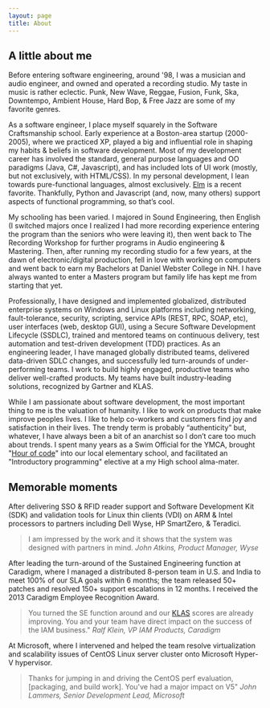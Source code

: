 ```yaml
---
layout: page
title: About
---
```


## A little about me

Before entering software engineering, around '98, I was a musician and audio engineer, and owned and operated a recording studio. My taste in music is rather eclectic. Punk, New Wave, Reggae, Fusion, Funk, Ska, Downtempo, Ambient House, Hard Bop, & Free Jazz are some of my favorite genres.

As a software engineer, I place myself squarely in the Software Craftsmanship school. Early experience at a Boston-area startup (2000-2005), where we practiced XP, played a big and influential role in shaping my habits & beliefs in software development. Most of my development career has involved the standard, general purpose languages and OO paradigms (Java, C#, Javascript), and has included lots of UI work (mostly, but not exclusively, with HTML/CSS). In my personal development, I lean towards pure-functional languages, almost exclusively. [Elm](https://www.elm-lang.org) is a recent favorite. Thankfully, Python and Javascript (and, now, many others) support aspects of functional programming, so that’s cool.

My schooling has been varied. I majored in Sound Engineering, then English (I switched majors once I realized I had more recording experience entering the program than the seniors who were leaving it), then went back to The Recording Workshop for further programs in Audio engineering & Mastering. Then, after running my recording studio for a few years, at the dawn of electronic/digital production, fell in love with working on computers and went back to earn my Bachelors at Daniel Webster College in NH. I have always wanted to enter a Masters program but family life has kept me from starting that yet.

Professionally, I have designed and implemented globalized, distributed enterprise systems on Windows and Linux platforms including networking, fault-tolerance, security, scripting, service APIs (REST, RPC, SOAP, etc), user interfaces (web, desktop GUI), using a Secure Software Development Lifecycle (SSDLC), trained and mentored teams on continuous delivery, test automation and test-driven development (TDD) practices.  As an engineering leader, I have managed globally distributed teams, delivered data-driven SDLC changes, and successfully led turn-arounds of under-performing teams. I work to build highly engaged, productive teams who deliver well-crafted products. My teams have built industry-leading solutions, recognized by Gartner and KLAS.

While I am passionate about software development, the most important thing to me is the valuation of humanity. I like to work on products that make improve peoples lives. I like to help co-workers and customers find joy and satisfaction in their lives. The trendy term is probably “authenticity” but, whatever, I have always been a bit of an anarchist so I don’t care too much about trends. I spent many years as a Swim Official for the YMCA, brought "[Hour of code](https://hourofcode.com/)" into our local elementary school, and facilitated an "Introductory programming" elective at a my High school alma-mater.


## Memorable moments

After delivering SSO & RFID reader support and Software Development Kit (SDK) and validation tools for Linux thin clients (VDI) on ARM & Intel processors to partners including Dell Wyse, HP SmartZero, & Teradici.

> I am impressed by the work and it shows that the system was designed with partners in mind.
> _John Atkins, Product Manager, Wyse_

After leading the turn-around of the Sustained Engineering function at Caradigm, where I managed a distributed 8-person team in U.S. and India to meet 100% of our SLA goals within 6 months; the team released 50+ patches and resolved 150+ support escalations in 12 months. I received the 2013 Caradigm Employee Recognition Award.

> You turned the SE function around and our [KLAS](https://www.klasresearch.com) scores are already improving. You and your team have direct impact on the success of the IAM business."
> _Ralf Klein, VP IAM Products, Caradigm_

At Microsoft, where I intervened and helped the team resolve virtualization and scalability issues of CentOS Linux server cluster onto Microsoft Hyper-V hypervisor.

> Thanks for jumping in and driving the CentOS perf evaluation, [packaging, and build work]. You've had a major impact on V5"
> _John Lammers, Senior Development Lead, Microsoft_

